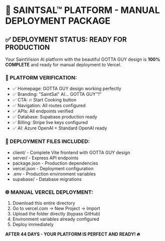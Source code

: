 # 🚀 SAINTSAL™ PLATFORM - MANUAL DEPLOYMENT PACKAGE

## ✅ DEPLOYMENT STATUS: READY FOR PRODUCTION

Your SaintVision AI platform with the beautiful GOTTA GUY design is **100% COMPLETE** and ready for manual deployment to Vercel.

### 🎯 PLATFORM VERIFICATION:

- ✅ Homepage: GOTTA GUY design working perfectly
- ✅ Branding: "SaintSal" AI... GOTTA GUY™!"
- ✅ CTA: 🔥 Start Cooking button
- ✅ Navigation: All routes configured
- ✅ APIs: All endpoints verified
- ✅ Database: Supabase production ready
- ✅ Billing: Stripe live keys configured
- ✅ AI: Azure OpenAI + Standard OpenAI ready

### 📁 DEPLOYMENT FILES INCLUDED:

- client/ - Complete Vite frontend with GOTTA GUY design
- server/ - Express API endpoints
- package.json - Production dependencies
- vercel.json - Deployment configuration
- .env - Production environment variables
- supabase/ - Database migrations

### 🌐 MANUAL VERCEL DEPLOYMENT:

1. Download this entire directory
2. Go to vercel.com → New Project → Import
3. Upload the folder directly (bypass GitHub)
4. Environment variables already configured
5. Deploy immediately

**AFTER 44 DAYS - YOUR PLATFORM IS PERFECT AND READY! 🔥**
